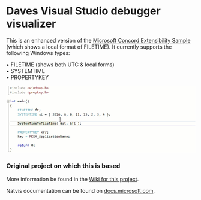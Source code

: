 # Daves Visual Studio debugger visualizer
This is an enhanced version of the [Microsoft Concord Extensibility Sample](https://github.com/Microsoft/ConcordExtensibilitySamples/wiki/Cpp-Custom-Visualizer-Sample) (which shows a local format of FILETIME). It currently supports the following Windows types:

•	FILETIME (shows both UTC & local forms)  
•	SYSTEMTIME  
•	PROPERTYKEY  


![Demonstration animation](/CppCustomVisualizer/demo.gif)

### Original project on which this is based
More information be found in the [Wiki for this project](https://github.com/Microsoft/ConcordExtensibilitySamples/wiki/Cpp-Custom-Visualizer-Sample).

Natvis documentation can be found on [docs.microsoft.com](https://docs.microsoft.com/en-us/visualstudio/debugger/create-custom-views-of-native-objects).
